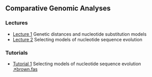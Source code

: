 ## Comparative Genomic Analyses

### Lectures
* [Lecture 1](/assets/lectures/Lecture_1.pdf) Genetic distances and nucleotide substitution models
* [Lecture 2](/assets/lectures/Lecture_2.pdf) Selecting models of nucleotide sequence evolution

### Tutorials
* [Tutorial 1](tutorial_1.md) Selecting models of nucleotide sequence evolution <br/>
[&#8599;brown.fas](/assets/lectures/brown.fas)
